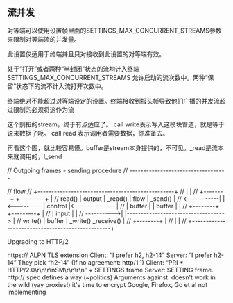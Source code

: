 
##  流并发

 
对等端可以使用设置帧里面的SETTINGS_MAX_CONCURRENT_STREAMS参数来限制对等端流的并发量。

此设置仅适用于终端并且只对接收到此设置的对等端有效。

处于“打开”或者两种“半封闭”状态的流均计入终端SETTINGS_MAX_CONCURRENT_STREAMS 允许启动的流次数中。两种“保留”状态下的流不计入流打开次数中。

终端绝对不能超过对等端设定的设置。终端接收到报头帧导致他们广播的并发流超过限制的必须将这作为流

这个别扭的stream，终于有点适应了。
call write表示写入这模块管道，就是等于说来数据了呃。
call read 表示调用者需要数据，你准备去。
		  

再看这个图，就比较容易懂。buffer是stream本身提供的，不可见。_read是流本来就调用的，l_send

// Outgoing frames - sending procedure
// -----------------------------------

//                                         flow
//                +-------------------------------------------------+
//                |                                                 |
//                +--------+           +---------+                  |
//        read()  | output |  _read()  | flow    |  _send()         |
//     <----------|        |<----------| control |<-------------    |
//                | buffer |           | buffer  |                  |
//                +--------+           +---------+                  |
//                | input  |                                        |
//     ---------->|        |----------------------------------->    |
//       write()  | buffer |  _write()              _receive()      |
//                +--------+                                        |
//                |                                                 |
//                +-------------------------------------------------+

Upgrading to HTTP/2

https://
ALPN TLS extension
Client: “I prefer h2, h2-14”
Server: “I prefer h2-14”
They pick “h2-14” (If no agreement: http/1.1)
Client: “PRI * HTTP/2.0\r\n\r\nSM\r\n\r\n” + SETTINGS frame
Server: SETTING frame.
http://
spec defines a way (~politics)
Arguments against:
doesn't work in the wild (yay proxies!)
it's time to encrypt
Google, Firefox, Go et al not implementing
